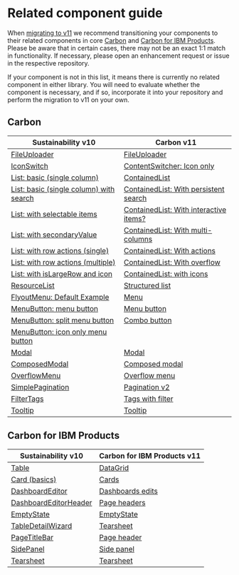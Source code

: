 
# Related component guide

When [migrating to v11](https://carbondesignsystem.com/migrating/guide/overview/) we recommend transitioning your components to their related components in core [Carbon](https://github.com/carbon-design-system/carbon) and [Carbon for IBM Products](https://github.com/carbon-design-system/ibm-products). Please be aware that in certain cases, there may not be an exact 1:1 match in functionality. If necessary, please open an enhancement request or issue in the respective repository.

If your component is not in this list, it means there is currently no related component in either library. You will need to evaluate whether the component is necessary, and if so, incorporate it into your repository and perform the migration to v11 on your own.

## Carbon

| Sustainability v10                                                                                                                                                        | Carbon v11                                                                                                                                                     |
| ------------------------------------------------------------------------------------------------------------------------------------------------------------------------- | -------------------------------------------------------------------------------------------------------------------------------------------------------------- |
| [FileUploader](https://next.carbon-addons-iot-react.com/?path=/story/1-watson-iot-file-uploader--browse)                                                                  | [FileUploader](https://react.carbondesignsystem.com/?path=/story/components-fileuploader--default)                                                             |
| [IconSwitch](https://next.carbon-addons-iot-react.com/?path=/story/1-watson-iot-icon-content-switcher--example-used-in-content-switcher-two-icons)                        | [ContentSwitcher: Icon only](https://react.carbondesignsystem.com/?path=/story/components-contentswitcher--icon-only)                                          |
| [List: basic (single column)](https://next.carbon-addons-iot-react.com/?path=/story/1-watson-iot-list-list--basic-single-column)                                          | [ContainedList](https://react.carbondesignsystem.com/?path=/story/components-containedlist--default)                                                           |
| [List: basic (single column) with search](https://next.carbon-addons-iot-react.com/?path=/story/1-watson-iot-list-list--basic-single-column-with-search)                  | [ContainedList: With persistent search](https://react.carbondesignsystem.com/?path=/story/components-containedlist--with-persistent-search&globals=theme:g10)  |
| [List: with selectable items](https://next.carbon-addons-iot-react.com/?path=/story/1-watson-iot-list-list--selectable-items)                                             | [ContainedList: With interactive items?](https://react.carbondesignsystem.com/?path=/story/components-containedlist--with-interactive-items&globals=theme:g10) |
| [List: with secondaryValue](https://next.carbon-addons-iot-react.com/?path=/story/1-watson-iot-list-list--with-secondary-value)                                           | [ContainedList: With multi-columns](https://react.carbondesignsystem.com/?path=/story/components-containedlist--usage-examples&globals=theme:g10)              |
| [List: with row actions (single)](https://next.carbon-addons-iot-react.com/?path=/story/1-watson-iot-list-list--with-row-actions-single)                                  | [ContainedList: With actions](https://react.carbondesignsystem.com/?path=/story/components-containedlist--with-actions&globals=theme:g10)                      |
| [List: with row actions (multiple)](https://next.carbon-addons-iot-react.com/?path=/story/1-watson-iot-list-list--with-row-actions-multiple)                              | [ContainedList: With overflow](https://react.carbondesignsystem.com/?path=/story/components-containedlist--usage-examples&globals=theme:g10)                   |
| [List: with isLargeRow and icon](https://next.carbon-addons-iot-react.com/?path=/story/1-watson-iot-list-list--with-is-large-row-and-icon)                                | [ContainedList: with icons](https://react.carbondesignsystem.com/?path=/story/components-containedlist--with-icons)                                            |
| [ResourceList](https://next.carbon-addons-iot-react.com/?path=/story/1-watson-iot-list-resourcelist)                                                                      | [Structured list](https://react.carbondesignsystem.com/?path=/story/components-structuredlist--selection)                                                      |
| [FlyoutMenu: Default Example](https://next.carbon-addons-iot-react.com/?path=/story/1-watson-iot-menus-flyoutmenu--default-example)                                       | [Menu](https://react.carbondesignsystem.com/?path=/story/experimental-unstable-menu--playground)                                                               |
| [MenuButton: menu button](https://next.carbon-addons-iot-react.com/?path=/story/2-watson-iot-experimental-%E2%98%A2%EF%B8%8F-menubutton--single-menu-button)              | [Menu button](https://react.carbondesignsystem.com/?path=/story/experimental-unstable-menubutton--default)                                                     |
| [MenuButton: split menu button](https://next.carbon-addons-iot-react.com/?path=/story/2-watson-iot-experimental-%E2%98%A2%EF%B8%8F-menubutton--split-menu-button)         | [Combo button](https://react.carbondesignsystem.com/?path=/story/experimental-unstable-combobutton--default)                                                   |
| [MenuButton: icon only menu button](https://next.carbon-addons-iot-react.com/?path=/story/2-watson-iot-experimental-%E2%98%A2%EF%B8%8F-menubutton--icon-only-menu-button) |                                                                                                                                                                |
| [Modal](https://next.carbon-addons-iot-react.com/?path=/story/1-watson-iot-modal-composedmodal)                                                                           | [Modal](https://react.carbondesignsystem.com/?path=/story/components-modal--default)                                                                           |
| [ComposedModal](https://next.carbon-addons-iot-react.com/?path=/story/1-watson-iot-modal-composedmodal--warning-dialog)                                                   | [Composed modal](https://react.carbondesignsystem.com/?path=/story/components-composedmodal--default)                                                          |
| [OverflowMenu](https://next.carbon-addons-iot-react.com/?path=/story/1-watson-iot-menus-overflowmenu--basic)                                                              | [Overflow menu](https://react.carbondesignsystem.com/?path=/story/components-overflowmenu--playground)                                                         |
| [SimplePagination](https://next.carbon-addons-iot-react.com/?path=/story/1-watson-iot-pagination-simplepagination)                                                        | [Pagination v2](https://react.carbondesignsystem.com/?path=/story/experimental-unstable-pagination--with-no-sizer-child-input-or-child-selector)               |
| [FilterTags](https://next.carbon-addons-iot-react.com/?path=/story/1-watson-iot-tags-filtertags--default-example)                                                         | [Tags with filter](https://react.carbondesignsystem.com/?path=/story/components-tag--playground&args=filter:true)                                              |
| [Tooltip](https://next.carbon-addons-iot-react.com/?path=/story/1-watson-iot-tooltip--default-bottom)                                                                     | [Tooltip](https://react.carbondesignsystem.com/?path=/story/components-tooltip--default)                                                                       |

## Carbon for IBM Products

| Sustainability v10                                                                                                                                                         | Carbon for IBM Products v11                                                                                                        |
| -------------------------------------------------------------------------------------------------------------------------------------------------------------------------- | ---------------------------------------------------------------------------------------------------------------------------------- |
| [Table](https://next.carbon-addons-iot-react.com/?path=/story/1-watson-iot-table--playground)                                                                              | [DataGrid](https://carbon-for-ibm-products.netlify.app/?path=/story/ibm-products-components-datagrid-datagrid-canary--basic-usage) |
| [Card (basics)](https://next.carbon-addons-iot-react.com/?path=/story/1-watson-iot-card-card)                                                                              | [Cards](https://carbon-for-ibm-products.netlify.app/?path=/story/ibm-products-components-cards-productivecard--default)            |
| [DashboardEditor](https://next.carbon-addons-iot-react.com/?path=/story/2-watson-iot-experimental-%E2%98%A2%EF%B8%8F-dashboardeditor)                                      | [Dashboards edits](https://pages.github.ibm.com/cdai-design/pal/patterns/dashboards/dashboard-functions/edit)                      |
| [DashboardEditorHeader](https://next.carbon-addons-iot-react.com/?path=/story/2-watson-iot-experimental-%E2%98%A2%EF%B8%8F-dashboardeditor-dashboardeditorheader--default) | [Page headers](https://pages.github.ibm.com/cdai-design/pal/patterns/dashboards/layouts#page-elements)                             |
| [EmptyState](https://next.carbon-addons-iot-react.com/?path=/story/1-watson-iot-empty-states--first-time-use)                                                              | [EmptyState](https://carbon-for-ibm-products.netlify.app/?path=/docs/ibm-products-patterns-empty-state-emptystate--docs)           |
| [TableDetailWizard](https://next.carbon-addons-iot-react.com/?path=/story/1-watson-iot-tabledetailwizard--stateful-example)                                                | [Tearsheet](https://carbon-for-ibm-products.netlify.app/?path=/story/ibm-products-components-tearsheet-tearsheet--with-influencer) |
| [PageTitleBar](https://next.carbon-addons-iot-react.com/?path=/story/1-watson-iot-page-header-pagetitlebar--base)                                                          | [Page header](https://carbon-for-ibm-products.netlify.app/?path=/story/ibm-products-components-page-header-pageheader--with-tabs)  |
| [SidePanel](https://next.carbon-addons-iot-react.com/?path=/story/1-watson-iot-sidepanel)                                                                                  | [Side panel](https://carbon-for-ibm-products.netlify.app/?path=/story/ibm-products-components-side-panel-sidepanel--slide-over)    |
| [Tearsheet](https://next.carbon-addons-iot-react.com/?path=/story/1-watson-iot-tearsheet)                                                                                  | [Tearsheet](https://carbon-for-ibm-products.netlify.app/?path=/story/ibm-products-components-tearsheet-tearsheet--tearsheet)       |
